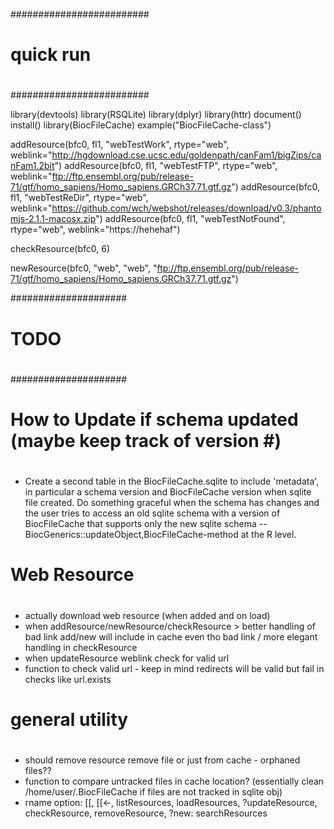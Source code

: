 #########################
#
# quick run 
#
#########################

library(devtools)
library(RSQLite)
library(dplyr)
library(httr)
document()
install()
library(BiocFileCache)
example("BiocFileCache-class")

addResource(bfc0, fl1, "webTestWork", rtype="web", weblink="http://hgdownload.cse.ucsc.edu/goldenpath/canFam1/bigZips/canFam1.2bit")
addResource(bfc0, fl1, "webTestFTP", rtype="web", weblink="ftp://ftp.ensembl.org/pub/release-71/gtf/homo_sapiens/Homo_sapiens.GRCh37.71.gtf.gz")
addResource(bfc0, fl1, "webTestReDir", rtype="web", weblink="https://github.com/wch/webshot/releases/download/v0.3/phantomjs-2.1.1-macosx.zip")
addResource(bfc0, fl1, "webTestNotFound", rtype="web", weblink="https://hehehaf")

checkResource(bfc0, 6)

newResource(bfc0, "web", "web", "ftp://ftp.ensembl.org/pub/release-71/gtf/homo_sapiens/Homo_sapiens.GRCh37.71.gtf.gz")


#####################
#
# TODO
#
#####################

#
# How to Update if schema updated  (maybe keep track of version #)
#

- Create a second table in the BiocFileCache.sqlite to include
  'metadata', in particular a schema version and BiocFileCache version
  when sqlite file created. Do something graceful when the schema has
  changes and the user tries to access an old sqlite schema with a
  version of BiocFileCache that supports only the new sqlite schema --
  BiocGenerics::updateObject,BiocFileCache-method at the R level.

#
# Web Resource
#

- actually download web resource (when added and on load)
- when addResource/newResource/checkResource > better handling of bad link
     add/new will include in cache even tho bad link / more elegant handling in checkResource 
- when updateResource weblink check for valid url
- function to check valid url - keep in mind redirects will be valid but fail in checks like url.exists


#
# general utility
#

- should remove resource remove file or just from cache - orphaned files??
- function to compare untracked files in cache location? (essentially clean
    /home/user/.BiocFileCache if files are not tracked in sqlite obj) 
- rname option:  [[, [[<-, listResources, loadResources, ?updateResource,
     checkResource, removeResource, ?new: searchResources
